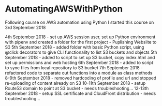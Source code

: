 # AutomatingAWSWithPython
Following course on AWS automation using Python
I started this course on 3rd September 2018

4th September 2018 - set up AWS session user, set up Python environment with pipenv and created a folder for the first project - Puplishing Websiite to S3
5th September 2018 - added folder with basic Python script, using @click decorators to give CLI functionality to list S3 buckets and objects
5th September 2018 - added to script to set up S3 bucket, copy index.html and set up permissions and web hosting
6th September 2018 - added to script to sync files from local repository to S3 bucket
7th September 2018 - refactored code to separate out functions into a module as class methods
8-9th September 2018 - removed hardcoding of profile and url and stopped re-uploading of content already on S3
10-11th September 2018 - setup Route53 domain to point at S3 bucket - needs troubleshooting...
12-13th September 2018 - setup SSL certificate and CloudFront distribution - needs troubleshooting...